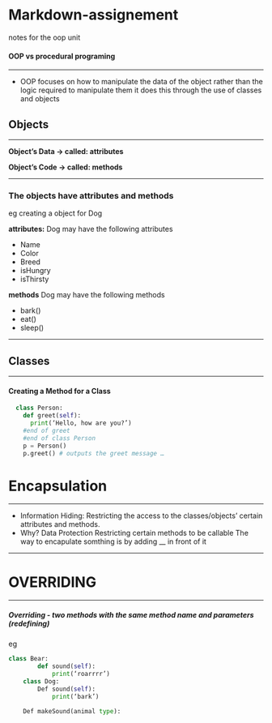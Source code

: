 # Markdown-assignement
notes for the oop unit

#### OOP vs procedural programing
___
* OOP focuses on how to manipulate the data of the object rather than the logic required to manipulate them
it does this through the use of classes and objects

## Objects
___

__Object’s Data → called: attributes__


__Object’s Code → called: methods__
___
### The objects have attributes and methods 

eg creating a object for Dog

__attributes:__
Dog may have the following attributes
* Name
* Color
* Breed
* isHungry
* isThirsty

__methods__ 
Dog may have the following methods
* bark()
* eat()
* sleep()
___
## Classes
___

#### Creating a Method for a Class
```python
  class Person:
    def greet(self):
      print(‘Hello, how are you?’)
    #end of greet
    #end of class Person
    p = Person()
    p.greet() # outputs the greet message …

```

# Encapsulation
___
* Information Hiding: Restricting the access to the classes/objects’ certain attributes and methods.
*   Why?
Data Protection
Restricting certain methods to be callable
The way to encapulate somthing is by adding __ in front of it
___
# OVERRIDING
 ___
##### Overriding - two methods with the same method name and parameters (redefining)
eg
```python
class Bear:
		def sound(self):
			print(‘roarrrr’)
	class Dog:
		Def sound(self):
			print(‘bark’)
		
	Def makeSound(animal type):

```






